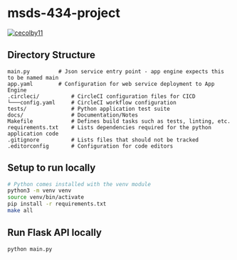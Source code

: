 # msds-434-project
[![cecolby11](https://circleci.com/gh/cecolby11/msds-434-project.svg?style=shield&circle-token=521d5ab299a5ba339ebaa449aa01b386bfd49585)](https://circleci.com/gh/cecolby11/msds-434-project)

## Directory Structure
```
main.py         # Json service entry point - app engine expects this to be named main
app.yaml        # Configuration for web service deployment to App Engine
.circleci/          # CircleCI configuration files for CICD
└───config.yaml     # CircleCI workflow configuration 
tests/              # Python application test suite 
docs/               # Documentation/Notes
Makefile            # Defines build tasks such as tests, linting, etc. 
requirements.txt    # Lists dependencies required for the python application code
.gitignore          # Lists files that should not be tracked
.editorconfig       # Configuration for code editors
```

## Setup to run locally 
```bash
# Python comes installed with the venv module 
python3 -m venv venv
source venv/bin/activate
pip install -r requirements.txt
make all
```

## Run Flask API locally 
```bash
python main.py
```
